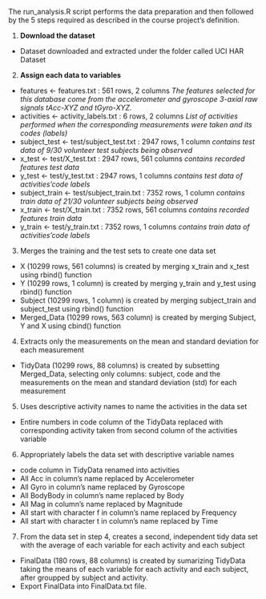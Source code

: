 The run_analysis.R script performs the data preparation and then followed by the 5 steps required as described in the course project’s definition.
1. **Download the dataset**
  + Dataset downloaded and extracted under the folder called UCI HAR Dataset
2. **Assign each data to variables**
  + features <- features.txt : 561 rows, 2 columns
    *The features selected for this database come from the accelerometer and gyroscope 3-axial raw signals tAcc-XYZ and tGyro-XYZ.*
  + activities <- activity_labels.txt : 6 rows, 2 columns
    *List of activities performed when the corresponding measurements were taken and its codes (labels)*
  + subject_test <- test/subject_test.txt : 2947 rows, 1 column
    *contains test data of 9/30 volunteer test subjects being observed*
  + x_test <- test/X_test.txt : 2947 rows, 561 columns
    *contains recorded features test data*
  + y_test <- test/y_test.txt : 2947 rows, 1 columns
    *contains test data of activities’code labels*
  + subject_train <- test/subject_train.txt : 7352 rows, 1 column
    *contains train data of 21/30 volunteer subjects being observed*
  + x_train <- test/X_train.txt : 7352 rows, 561 columns
    *contains recorded features train data*
  + y_train <- test/y_train.txt : 7352 rows, 1 columns
    *contains train data of activities’code labels*

3. Merges the training and the test sets to create one data set
  + X (10299 rows, 561 columns) is created by merging x_train and x_test using rbind() function
  + Y (10299 rows, 1 column) is created by merging y_train and y_test using rbind() function
  + Subject (10299 rows, 1 column) is created by merging subject_train and subject_test using rbind() function
  + Merged_Data (10299 rows, 563 column) is created by merging Subject, Y and X using cbind() function

4. Extracts only the measurements on the mean and standard deviation for each measurement
  + TidyData (10299 rows, 88 columns) is created by subsetting Merged_Data, selecting only columns: subject, code and the measurements on the mean and standard deviation (std) for each measurement

5. Uses descriptive activity names to name the activities in the data set
  + Entire numbers in code column of the TidyData replaced with corresponding activity taken from second column of the activities variable

6. Appropriately labels the data set with descriptive variable names
  + code column in TidyData renamed into activities
  + All Acc in column’s name replaced by Accelerometer
  + All Gyro in column’s name replaced by Gyroscope
  + All BodyBody in column’s name replaced by Body
  + All Mag in column’s name replaced by Magnitude
  + All start with character f in column’s name replaced by Frequency
  + All start with character t in column’s name replaced by Time

7. From the data set in step 4, creates a second, independent tidy data set with the average of each variable for each activity and each subject
  + FinalData (180 rows, 88 columns) is created by sumarizing TidyData taking the means of each variable for each activity and each subject, after groupped by subject and activity.
  + Export FinalData into FinalData.txt file.

